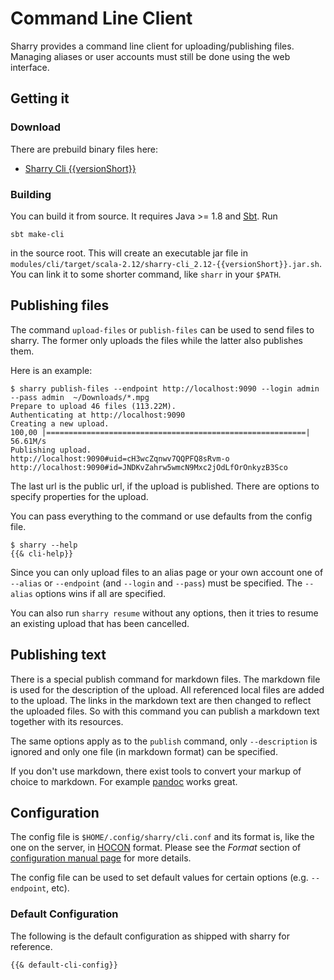 # Command Line Client

Sharry provides a command line client for uploading/publishing
files. Managing aliases or user accounts must still be done using the
web interface.

## Getting it

### Download

There are prebuild binary files here:

- [Sharry Cli {{versionShort}}](https://eknet.org/main/projects/sharry/sharry-cli-{{versionShort}}.jar.sh)


### Building

You can build it from source. It requires Java >= 1.8 and
[Sbt](http://scala-sbt.org). Run

    sbt make-cli

in the source root. This will create an executable jar file in
`modules/cli/target/scala-2.12/sharry-cli_2.12-{{versionShort}}.jar.sh`. You
can link it to some shorter command, like `sharr` in your `$PATH`.

## Publishing files

The command `upload-files` or `publish-files` can be used to send
files to sharry. The former only uploads the files while the latter
also publishes them.

Here is an example:

    $ sharry publish-files --endpoint http://localhost:9090 --login admin --pass admin  ~/Downloads/*.mpg
    Prepare to upload 46 files (113.22M).
    Authenticating at http://localhost:9090
    Creating a new upload.
    100,00 |==========================================================| 56.61M/s
    Publishing upload.
    http://localhost:9090#uid=cH3wcZqnwv7QQPFQ8sRvm-o
    http://localhost:9090#id=JNDKvZahrw5wmcN9Mxc2jOdLfOrOnkyzB3Sco

The last url is the public url, if the upload is published. There are
options to specify properties for the upload.

You can pass everything to the command or use defaults from the config
file.

```
$ sharry --help
{{& cli-help}}
```

Since you can only upload files to an alias page or your own account
one of `--alias` or `--endpoint` (and `--login` and `--pass`) must be
specified. The `--alias` options wins if all are specified.

You can also run `sharry resume` without any options, then it tries to
resume an existing upload that has been cancelled.


## Publishing text

There is a special publish command for markdown files. The markdown
file is used for the description of the upload. All referenced local
files are added to the upload. The links in the markdown text are then
changed to reflect the uploaded files. So with this command you can
publish a markdown text together with its resources.

The same options apply as to the `publish` command, only
`--description` is ignored and only one file (in markdown format) can
be specified.

If you don't use markdown, there exist tools to convert your markup of
choice to markdown. For example [pandoc](http://pandoc.org/) works
great.


## Configuration

The config file is `$HOME/.config/sharry/cli.conf` and its format is,
like the one on the server, in
[HOCON](https://github.com/typesafehub/config#using-hocon-the-json-superset)
format. Please see the _Format_ section of [configuration manual
page](./configuration.md) for more details.

The config file can be used to set default values for certain options
(e.g. `--endpoint`, etc).

### Default Configuration

The following is the default configuration as shipped with sharry for
reference.

```
{{& default-cli-config}}
```
